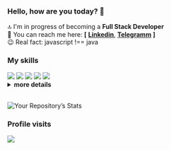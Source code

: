 ### Hello, how are you today? 👋

🔝 I'm in progress of becoming a **Full Stack Developer** <br>
🎯 You can reach me here: **[** [**Linkedin**](http://www.linkedin.com/in/LarisaShatillo),
[**Telegramm**](https://t.me/Larisa_Shatillo) **]**<br>
😉 Real fact: javascript !== java

### My skills

<div><img src="https://img.shields.io/badge/HTML5-E34F26?style=for-the-badge&logo=html5&logoColor=white" />
<img src="https://img.shields.io/badge/Sass-CC6699?style=for-the-badge&logo=sass&logoColor=white"/>
<img src="https://img.shields.io/badge/JavaScript-F7DF1E?style=for-the-badge&logo=javascript&logoColor=black" />
<img src="https://img.shields.io/badge/React-20232A?style=for-the-badge&logo=react&logoColor=61DAFB" />
<img src="https://img.shields.io/badge/TypeScript-007ACC?style=for-the-badge&logo=typescript&logoColor=white" />
  

</div>

<details>
  <summary><b>more details</b></summary>
  
  <div>
   <img src="https://img.shields.io/badge/Codewars-B1361E?style=for-the-badge&logo=Codewars&logoColor=white"/>
   <img src="https://img.shields.io/badge/figma-%23F24E1E.svg?style=for-the-badge&logo=figma&logoColor=white"?/>
   <img src="https://img.shields.io/badge/Babel-F9DC3e?style=for-the-badge&logo=babel&logoColor=black"/>
   <img src="https://img.shields.io/badge/ESLint-4B3263?style=for-the-badge&logo=eslint&logoColor=white"/>
   <img src="https://img.shields.io/badge/Freecodecamp-%23123.svg?&style=for-the-badge&logo=freecodecamp&logoColor=orange"/> 
    <br>
   <img src="https://badges.aleen42.com/src/visual_studio_code.svg"/>
   <img src="https://badges.aleen42.com/src/sublime_text.svg"/>
   <img src="https://badges.aleen42.com/src/webpack.svg"/>
  <img src="https://badges.aleen42.com/src/npm.svg"/>
  </div>

</details>
<br>
<!-- https://github.com/marketplace/actions/wakatime-coding-statistics -->
<!-- https://github.com/marketplace/actions/profile-readme-development-stats -->

<!-- STATISTICS -->

![Your Repository’s Stats](https://github-readme-stats.vercel.app/api?username=LarisaShatil&show_icons=true)

<!-- [![Top Langs](https://github-readme-stats.vercel.app/api/top-langs/?username=LarisaShatil)](https://github.com/LarisaShatil/github-readme-stats) -->

### Profile visits

![](https://komarev.com/ghpvc/?username=LarisaShatil&label=visitors:)
